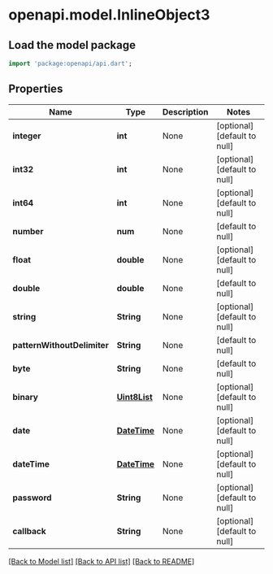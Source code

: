 # openapi.model.InlineObject3

## Load the model package
```dart
import 'package:openapi/api.dart';
```

## Properties
Name | Type | Description | Notes
------------ | ------------- | ------------- | -------------
**integer** | **int** | None | [optional] [default to null]
**int32** | **int** | None | [optional] [default to null]
**int64** | **int** | None | [optional] [default to null]
**number** | **num** | None | [default to null]
**float** | **double** | None | [optional] [default to null]
**double** | **double** | None | [default to null]
**string** | **String** | None | [optional] [default to null]
**patternWithoutDelimiter** | **String** | None | [default to null]
**byte** | **String** | None | [default to null]
**binary** | [**Uint8List**](Uint8List.md) | None | [optional] [default to null]
**date** | [**DateTime**](DateTime.md) | None | [optional] [default to null]
**dateTime** | [**DateTime**](DateTime.md) | None | [optional] [default to null]
**password** | **String** | None | [optional] [default to null]
**callback** | **String** | None | [optional] [default to null]

[[Back to Model list]](../README.md#documentation-for-models) [[Back to API list]](../README.md#documentation-for-api-endpoints) [[Back to README]](../README.md)


